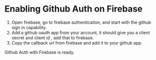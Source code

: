 # Enabling Github Auth on Firebase

1. Open firebase, go to firebase authentication, and start with the github sign in capability.
2. Add a github oauth app from your account, it should give you a client secret and client id , add that to firebase.
3. Copy the callback url from firebase and add it to your github app.

Github Auth with Firebase is ready.
